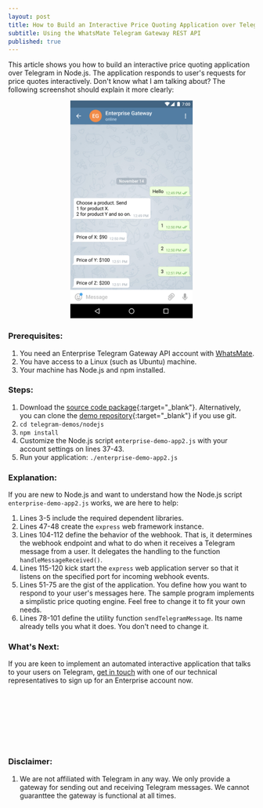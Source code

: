 ```yaml
---
layout: post
title: How to Build an Interactive Price Quoting Application over Telegram in Node.js
subtitle: Using the WhatsMate Telegram Gateway REST API
published: true
---
```


This article shows you how to build an interactive price quoting application over Telegram in Node.js. The application responds to user's requests for price quotes interactively. Don't know what I am talking about? The following screenshot should explain it more clearly:

<p style="text-align:center;">
  <img width="250" height="444" src="/img/interactive-price-quote-application.png"/>
</p>


### Prerequisites:

1. You need an Enterprise Telegram Gateway API account with [WhatsMate](https://www.whatsmate.net/telegram-gateway-comparison.html).
2. You have access to a Linux (such as Ubuntu) machine.
3. Your machine has Node.js and npm installed.


### Steps:

1. Download the [source code package](https://github.com/whatsmate/telegram-demos/archive/master.zip){:target="_blank"}. Alternatively, you can clone the [demo repository](https://github.com/whatsmate/telegram-demos){:target="_blank"} if you use git.
2. `cd telegram-demos/nodejs`
3. `npm install`
4. Customize the Node.js script `enterprise-demo-app2.js` with your account settings on lines 37-43.
5. Run your application: `./enterprise-demo-app2.js`


### Explanation:

If you are new to Node.js and want to understand how the Node.js script `enterprise-demo-app2.js` works, we are here to help:

1. Lines 3-5 include the required dependent libraries.
2. Lines 47-48 create the `express` web framework instance.
3. Lines 104-112 define the behavior of the webhook. That is, it determines the webhook endpoint and what to do when it receives a Telegram message from a user. It delegates the handling to the function `handleMessageReceived()`.
4. Lines 115-120 kick start the `express` web application server so that it listens on the specified port for incoming webhook events.
5. Lines 51-75 are the gist of the application. You define how you want to respond to your user's messages here. The sample program implements a simplistic price quoting engine. Feel free to change it to fit your own needs.
6. Lines 78-101 define the utility function `sendTelegramMessage`. Its name already tells you what it does. You don't need to change it.


### What's Next:

If you are keen to implement an automated interactive application that talks to your users on Telegram, [get in touch](https://www.whatsmate.net/contact.html) with one of our technical representatives to sign up for an Enterprise account now.


<br>
<script async src="//pagead2.googlesyndication.com/pagead/js/adsbygoogle.js"></script>
<ins class="adsbygoogle"
     style="display:inline-block;width:728px;height:90px"
     data-ad-client="ca-pub-7383487179928477"
     data-ad-slot="6959057004"></ins>
<script>
(adsbygoogle = window.adsbygoogle || []).push({});
</script>
<br>


### Disclaimer:

1. We are not affiliated with Telegram in any way. We only provide a gateway for sending out and receiving Telegram messages. We cannot guaranttee the gateway is functional at all times.

